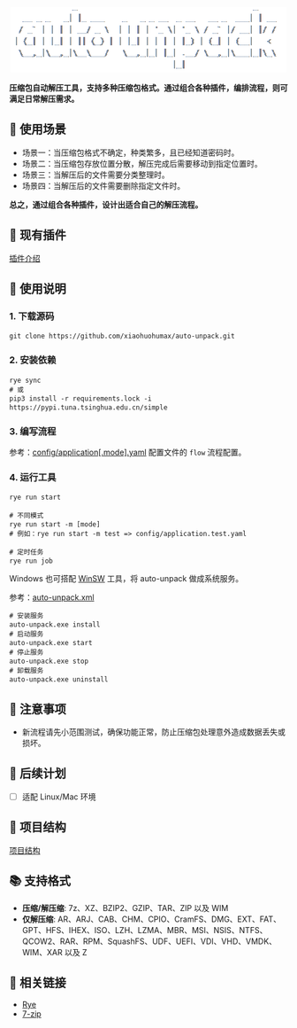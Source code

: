 <p align="center">
  <picture>
    <source media="(prefers-color-scheme: dark)" srcset="logo.png">
    <source media="(prefers-color-scheme: light)" srcset="logo-dark.png">
    <img alt="logo" src="logo.png">
  </picture>
</p>

**压缩包自动解压工具，支持多种压缩包格式。通过组合各种插件，编排流程，则可满足日常解压需求。**

## 🎯 使用场景

+ 场景一：当压缩包格式不确定，种类繁多，且已经知道密码时。
+ 场景二：当压缩包存放位置分散，解压完成后需要移动到指定位置时。
+ 场景三：当解压后的文件需要分类整理时。
+ 场景四：当解压后的文件需要删除指定文件时。

**总之，通过组合各种插件，设计出适合自己的解压流程。**

## 🔨 现有插件

[插件介绍](./docs/plugin.md)

## 📖 使用说明

### 1. 下载源码

```shell
git clone https://github.com/xiaohuohumax/auto-unpack.git
```

### 2. 安装依赖

```shell
rye sync
# 或
pip3 install -r requirements.lock -i https://pypi.tuna.tsinghua.edu.cn/simple
```

### 3. 编写流程

参考：[config/application[.mode].yaml](./config) 配置文件的 `flow` 流程配置。

### 4. 运行工具

```shell
rye run start

# 不同模式
rye run start -m [mode]
# 例如：rye run start -m test => config/application.test.yaml

# 定时任务
rye run job
```

Windows 也可搭配 [WinSW](https://github.com/winsw/winsw) 工具，将 auto-unpack 做成系统服务。

参考：[auto-unpack.xml](./auto-unpack.xml)

```shell
# 安装服务
auto-unpack.exe install
# 启动服务
auto-unpack.exe start
# 停止服务
auto-unpack.exe stop
# 卸载服务
auto-unpack.exe uninstall
```

## 🚨 注意事项

+ 新流程请先小范围测试，确保功能正常，防止压缩包处理意外造成数据丢失或损坏。

## 🚧 后续计划

+ [ ] 适配 Linux/Mac 环境

## 🌳 项目结构

[项目结构](./docs/tree.md)


## 📚 支持格式


+ **压缩/解压缩**:
  7z、XZ、BZIP2、GZIP、TAR、ZIP 以及 WIM
+ **仅解压缩**:
  AR、ARJ、CAB、CHM、CPIO、CramFS、DMG、EXT、FAT、GPT、HFS、IHEX、ISO、LZH、LZMA、MBR、MSI、NSIS、NTFS、QCOW2、RAR、RPM、SquashFS、UDF、UEFI、VDI、VHD、VMDK、WIM、XAR
  以及 Z

## 🔗 相关链接

+ [Rye](https://rye.astral.sh/)
+ [7-zip](https://7-zip.org/)